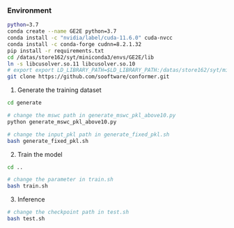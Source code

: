 

### Environment

```bash
python=3.7
conda create --name GE2E python=3.7
conda install -c "nvidia/label/cuda-11.6.0" cuda-nvcc
conda install -c conda-forge cudnn=8.2.1.32
pip install -r requirements.txt
cd /datas/store162/syt/miniconda3/envs/GE2E/lib
ln -s libcusolver.so.11 libcusolver.so.10
# export export LD_LIBRARY_PATH=$LD_LIBRARY_PATH:/datas/store162/syt/miniconda3/envs/GE2E/lib
git clone https://github.com/sooftware/conformer.git
```

1. Generate the training dataset
```bash
cd generate

# change the mswc path in generate_mswc_pkl_above10.py
python generate_mswc_pkl_above10.py

# change the input_pkl path in generate_fixed_pkl.sh
bash generate_fixed_pkl.sh
```
2. Train the model
```bash
cd ..

# change the parameter in train.sh
bash train.sh
```

3. Inference
```bash
# change the checkpoint path in test.sh
bash test.sh
```
